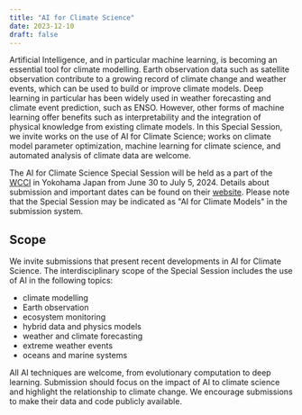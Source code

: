 ```yaml
---
title: "AI for Climate Science"
date: 2023-12-10
draft: false
---
```


Artificial Intelligence, and in particular machine learning, is becoming an essential tool for climate modelling. Earth observation data such as satellite observation contribute to a growing record of climate change and weather events, which can be used to build or improve climate models. Deep learning in particular has been widely used in weather forecasting and climate event prediction, such as ENSO. However, other forms of machine learning offer benefits such as interpretability and the integration of physical knowledge from existing climate models. In this Special Session, we invite works on the use of AI for Climate Science; works on climate model parameter optimization, machine learning for climate science, and automated analysis of climate data are welcome.

The AI for Climate Science Special Session will be held as a part of the [WCCI](https://2024.ieeewcci.org/) in Yokohama Japan from June 30 to July 5, 2024. Details about submission and important dates can be found on their [website](https://2024.ieeewcci.org). Please note that the Special Session may be indicated as "AI for Climate Models" in the submission system.

## Scope

We invite submissions that present recent developments in AI for Climate Science. The interdisciplinary scope of the Special Session includes the use of AI in the following topics:

 +  climate modelling
 +  Earth observation
 +  ecosystem monitoring
 +  hybrid data and physics models
 +  weather and climate forecasting
 +  extreme weather events
 +  oceans and marine systems

All AI techniques are welcome, from evolutionary computation to deep learning. Submission should focus on the impact of AI to climate science and highlight the relationship to climate change. We encourage submissions to make their data and code publicly available.
